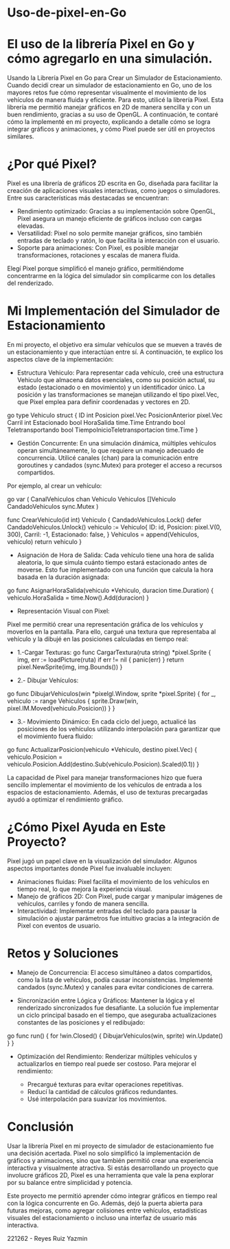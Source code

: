 # Uso-de-pixel-en-Go
# El uso de la librería Pixel en Go y cómo agregarlo en una simulación.

Usando la Librería Pixel en Go para Crear un Simulador de Estacionamiento.
Cuando decidí crear un simulador de estacionamiento en Go, uno de los mayores retos fue cómo representar visualmente el movimiento de los vehículos de manera fluida y eficiente. Para esto, utilicé la librería Pixel. Esta librería me permitió manejar gráficos en 2D de manera sencilla y con un buen rendimiento, gracias a su uso de OpenGL. A continuación, te contaré cómo la implementé en mi proyecto, explicando a detalle cómo se logra integrar gráficos y animaciones, y cómo Pixel puede ser útil en proyectos similares.

# ¿Por qué Pixel?
Pixel es una librería de gráficos 2D escrita en Go, diseñada para facilitar la creación de aplicaciones visuales interactivas, como juegos o simuladores. Entre sus características más destacadas se encuentran:

- Rendimiento optimizado: Gracias a su implementación sobre OpenGL, Pixel asegura un manejo eficiente de gráficos incluso con cargas elevadas.
- Versatilidad: Pixel no solo permite manejar gráficos, sino también entradas de teclado y ratón, lo que facilita la interacción con el usuario.
- Soporte para animaciones: Con Pixel, es posible manejar transformaciones, rotaciones y escalas de manera fluida.

Elegí Pixel porque simplificó el manejo gráfico, permitiéndome concentrarme en la lógica del simulador sin complicarme con los detalles del renderizado.

# Mi Implementación del Simulador de Estacionamiento
En mi proyecto, el objetivo era simular vehículos que se mueven a través de un estacionamiento y que interactúan entre sí. A continuación, te explico los aspectos clave de la implementación:

- Estructura Vehiculo:
Para representar cada vehículo, creé una estructura Vehiculo que almacena datos esenciales, como su posición actual, su estado (estacionado o en movimiento) y un identificador único. La posición y las transformaciones se manejan utilizando el tipo pixel.Vec, que Pixel emplea para definir coordenadas y vectores en 2D.

go
type Vehiculo struct {
    ID                          int
    Posicion                    pixel.Vec
    PosicionAnterior            pixel.Vec
    Carril                      int
    Estacionado                 bool
    HoraSalida                  time.Time
    Entrando                    bool
    Teletransportando           bool
    TiempoInicioTeletransportacion time.Time
}

- Gestión Concurrente:
En una simulación dinámica, múltiples vehículos operan simultáneamente, lo que requiere un manejo adecuado de concurrencia. Utilicé canales (chan) para la comunicación entre goroutines y candados (sync.Mutex) para proteger el acceso a recursos compartidos.

Por ejemplo, al crear un vehículo:

go
var (
    CanalVehiculos  chan Vehiculo
    Vehiculos       []Vehiculo
    CandadoVehiculos sync.Mutex
)

func CrearVehiculo(id int) Vehiculo {
    CandadoVehiculos.Lock()
    defer CandadoVehiculos.Unlock()
    vehiculo := Vehiculo{
        ID:           id,
        Posicion:     pixel.V(0, 300),
        Carril:       -1,
        Estacionado:  false,
    }
    Vehiculos = append(Vehiculos, vehiculo)
    return vehiculo
}

- Asignación de Hora de Salida:
Cada vehículo tiene una hora de salida aleatoria, lo que simula cuánto tiempo estará estacionado antes de moverse. Esto fue implementado con una función que calcula la hora basada en la duración asignada:

go
func AsignarHoraSalida(vehiculo *Vehiculo, duracion time.Duration) {
    vehiculo.HoraSalida = time.Now().Add(duracion)
}

- Representación Visual con Pixel:

Pixel me permitió crear una representación gráfica de los vehículos y moverlos en la pantalla. Para ello, cargué una textura que representaba al vehículo y la dibujé en las posiciones calculadas en tiempo real:

- 1.-Cargar Texturas:
go
func CargarTextura(ruta string) *pixel.Sprite {
    img, err := loadPicture(ruta)
    if err != nil {
        panic(err)
    }
    return pixel.NewSprite(img, img.Bounds())
}

 - 2.- Dibujar Vehículos:

go
func DibujarVehiculos(win *pixelgl.Window, sprite *pixel.Sprite) {
    for _, vehiculo := range Vehiculos {
        sprite.Draw(win, pixel.IM.Moved(vehiculo.Posicion))
    }
}

- 3.- Movimiento Dinámico: En cada ciclo del juego, actualicé las posiciones de los vehículos utilizando interpolación para garantizar que el movimiento fuera fluido:

go
func ActualizarPosicion(vehiculo *Vehiculo, destino pixel.Vec) {
    vehiculo.Posicion = vehiculo.Posicion.Add(destino.Sub(vehiculo.Posicion).Scaled(0.1))
}

La capacidad de Pixel para manejar transformaciones hizo que fuera sencillo implementar el movimiento de los vehículos de entrada a los espacios de estacionamiento. Además, el uso de texturas precargadas ayudó a optimizar el rendimiento gráfico.


# ¿Cómo Pixel Ayuda en Este Proyecto?

Pixel jugó un papel clave en la visualización del simulador. Algunos aspectos importantes donde Pixel fue invaluable incluyen:

- Animaciones fluidas: Pixel facilita el movimiento de los vehículos en tiempo real, lo que mejora la experiencia visual.
- Manejo de gráficos 2D: Con Pixel, pude cargar y manipular imágenes de vehículos, carriles y fondo de manera sencilla.
- Interactividad: Implementar entradas del teclado para pausar la simulación o ajustar parámetros fue intuitivo gracias a la integración de Pixel con eventos de usuario.

# Retos y Soluciones

- Manejo de Concurrencia:
El acceso simultáneo a datos compartidos, como la lista de vehículos, podía causar inconsistencias. Implementé candados (sync.Mutex) y canales para evitar condiciones de carrera.

- Sincronización entre Lógica y Gráficos:
Mantener la lógica y el renderizado sincronizados fue desafiante. La solución fue implementar un ciclo principal basado en el tiempo, que aseguraba actualizaciones constantes de las posiciones y el redibujado:

go
func run() {
    for !win.Closed() {
        DibujarVehiculos(win, sprite)
        win.Update()
    }
}

- Optimización del Rendimiento:
Renderizar múltiples vehículos y actualizarlos en tiempo real puede ser costoso. Para mejorar el rendimiento:

    - Precargué texturas para evitar operaciones repetitivas.
    - Reducí la cantidad de cálculos gráficos redundantes.
    - Usé interpolación para suavizar los movimientos.



# Conclusión
Usar la librería Pixel en mi proyecto de simulador de estacionamiento fue una decisión acertada. Pixel no solo simplificó la implementación de gráficos y animaciones, sino que también permitió crear una experiencia interactiva y visualmente atractiva. Si estás desarrollando un proyecto que involucre gráficos 2D, Pixel es una herramienta que vale la pena explorar por su balance entre simplicidad y potencia.

Este proyecto me permitió aprender cómo integrar gráficos en tiempo real con la lógica concurrente en Go. Además, dejó la puerta abierta para futuras mejoras, como agregar colisiones entre vehículos, estadísticas visuales del estacionamiento o incluso una interfaz de usuario más interactiva.


221262 - Reyes Ruiz Yazmin
